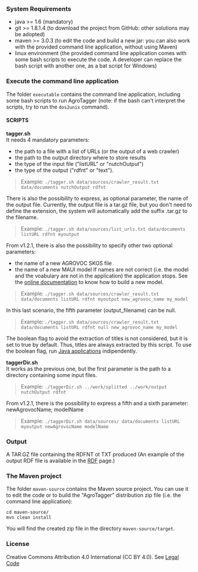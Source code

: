 ### System Requirements

- java >= 1.6 (mandatory)
- git >= 1.8.1.4 (to download the project from GitHub: other solutions may be adopted)
- maven >= 3.0.3 (to edit the code and build a new jar: you can also work with the provided command line application, without using Maven)
- linux environment (the provided command line application comes with some bash scripts to execute the code. A developer can replace the bash script with another one, as a bat script for Windows)

### Execute the command line application

The folder `executable` contains the command line application, including some bash scripts to run AgroTagger (note: if the bash can't interpret the scripts, try to run the `dos2unix` command). 

#### SCRIPTS  

**tagger.sh**  
It needs 4 mandatory parameters: 
* the path to a file with a list of URLs (or the output of a web crawler)
* the path to the output directory where to store results
* the type of the input file ("listURL" or "nutchOutput")
* the type of the output ("rdfnt" or "text"). 

> Example: ``./tagger.sh data/sources/crawler_result.txt data/documents nutchOutput rdfnt``  
  
There is also the possibility to express, as optional parameter, the name of the output file. Currently, the output file is a tar.gz file, but you don't need to define the extension, the system will automatically add the suffix .tar.gz to the filename.  
> Example: ``./tagger.sh data/sources/list_urls.txt data/documents listURL rdfnt myoutput``  
  
From v1.2.1, there is also the possibility to specify other two optional parameters: 
* the name of a new AGROVOC SKOS file
* the name of a new MAUI model
If names are not correct (i.e. the model and the voabulary are not in the application) the application stops. See the [online documentation](https://github.com/agrisfao/agrotagger/wiki/How-to-use-an-updated-AGROVOC-thesaurus) to know how to build a new model.  

> Example: ``./tagger.sh data/sources/crawler_result.txt data/documents listURL rdfnt myoutput new_agrovoc_name my_model``  
  
In this last scenario, the fifth parameter (output_filename) can be null.  

> Example: ``./tagger.sh data/sources/crawler_result.txt data/documents listURL rdfnt null new_agrovoc_name my_model``

The boolean flag to avoid the extraction of titles is not considered, but it is set to true by default. Thus, titles are always extracted by this script. To use the boolean flag, run [Java applications](https://github.com/fcproj/agrotagger/wiki/Java-Applications) indipendently.

**taggerDir.sh**  
It works as the previous one, but the first parameter is the path to a directory containing some input files.  

> Example: ``./taggerDir.sh ../work/splitted ../work/output nutchOutput rdfnt``  
  
From v1.2.1, there is the possibility to express a fifth and a sixth parameter: newAgrovocName; modelName

> Example: ``./taggerDir.sh data/sources/ data/documents listURL myoutput newAgrovocName modelName``
  
### Output
  
A TAR.GZ file containing the RDFNT ot TXT produced (An example of the output RDF file is available in the [RDF](https://github.com/agrisfao/agrotagger/wiki/Example-of-AgroTagger-output) page.)

### The Maven project

The folder `maven-source` contains the Maven source project. You can use it to edit the code or to build the "AgroTagger" distribution zip file (i.e. the command line application):

`cd maven-source/`   
`mvn clean install`  

You will find the created zip file in the directory `maven-source/target`. 

### License

Creative Commons Attribution 4.0 International (CC BY 4.0). See [Legal Code](http://creativecommons.org/licenses/by/4.0/legalcode)
